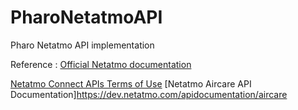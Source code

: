 # PharoNetatmoAPI

Pharo Netatmo API implementation

Reference : [Official Netatmo documentation](https://dev.netatmo.com/)

[Netatmo Connect APIs Terms of Use](https://dev.netatmo.com/legal) 
[Netatmo Aircare API Documentation]https://dev.netatmo.com/apidocumentation/aircare
